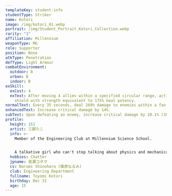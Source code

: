 ```yaml
---
templateKey: student-info
studentType: Striker
name: Kotori
image: /img/kotori_01.webp
portrait: /img/Student_Portrait_Kotori_Collection.webp
rarity: "1"
affiliation: Millennium
weaponType: MG
role: Supporter
position: None
atkType: Penetration
defType: Light Armour
combatEnvironment:
  outdoor: B
  urban: B
  indoor: B
exSkill:
  exCost: 4
  exText: After moving 4 allies within a specified circular range, activate a
    shield with strength equivalent to 175% heal potency.
normalText: Every 35 seconds, deal 269% damage to enemies within a fan-shaped area.
enhancedText: Increase critical damage by 14%.
subText: Upon defeating an enemy, increase critical damage by 20.1% (30 sec).
profile:
  height: 151
  artist: 三脚たこ
  info: >-
    Member of the Engineering Club at Millennium Science School.


    A talkative girl who can't stop talking about physics and mechanical mechanisms. Whenever there is a mechanical problem in the Millennium, she is the first to arrive on the scene and start explaining the situation.
  hobbies: Chatter
  jpname: 音瀬コタマ
  cv: Narumi Shinohara (篠原なるみ)
  club: Engineering Department
  fullname: Toyomi Kotori
  birthday: Dec 31
  age: 15
---
```

